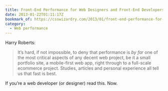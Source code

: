 ```yaml
---
title: Front-End Performance for Web Designers and Front-End Developers
date: 2013-01-22T01:11:17Z
bookmark_of: https://csswizardry.com/2013/01/front-end-performance-for-web-designers-and-front-end-developers/
category:
  - Web performance
---
```

Harry Roberts:

> It’s hard, if not impossible, to deny that performance is *by far* one of the most critical aspects of any decent web project, be it a small portfolio site, a mobile-first web app, right through to a full-scale ecommerce project. Studies, articles and personal experience all tell us that fast is best.

If you’re a web developer (or designer) read this. Now.
